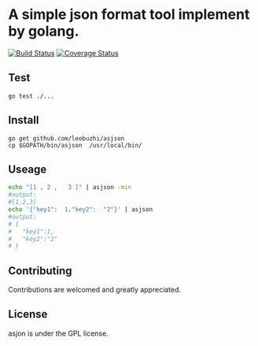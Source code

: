# A simple json format tool implement by golang.

[![Build Status](https://travis-ci.org/leobuzhi/asjson.svg?branch=master)](https://travis-ci.org/leobuzhi/asjson)
[![Coverage Status](https://coveralls.io/repos/github/leobuzhi/asjson/badge.svg?branch=master)](https://coveralls.io/github/leobuzhi/asjson?branch=master)

## Test
```
go test ./...
```

## Install
```
go get github.com/leobuzhi/asjson
cp $GOPATH/bin/asjson  /usr/local/bin/
```

## Useage
```sh
echo "[1 , 2 ,   3 ]" | asjson -min
#output:
#[1,2,3]
echo '{"key1":  1,"key2":  "2"}' | asjson 
#output:
# {
#   "key1":1,
#   "key2":"2"
# }
```

## Contributing
Contributions are welcomed and greatly appreciated.

## License
asjon is under the GPL license.

